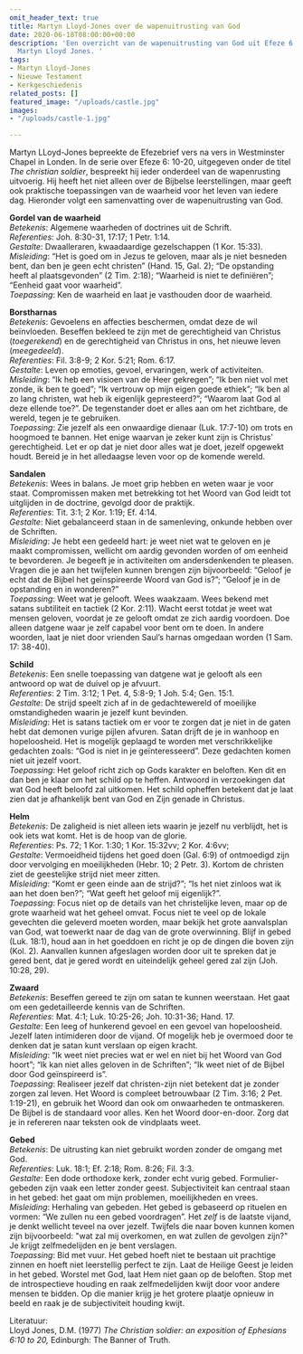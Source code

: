```yaml
---
omit_header_text: true
title: Martyn Lloyd-Jones over de wapenuitrusting van God
date: 2020-06-18T08:00:00+00:00
description: 'Een overzicht van de wapenuitrusting van God uit Efeze 6: 10-20 door
  Martyn Lloyd Jones. '
tags:
- Martyn Lloyd-Jones
- Nieuwe Testament
- Kerkgeschiedenis
related_posts: []
featured_image: "/uploads/castle.jpg"
images:
- "/uploads/castle-1.jpg"

---
```

Martyn LLoyd-Jones bepreekte de Efezebrief vers na vers in Westminster Chapel in Londen. In de serie over Efeze 6: 10-20, uitgegeven onder de titel _The christian soldier_, bespreekt hij ieder onderdeel van de wapenrusting uitvoerig. Hij heeft het niet alleen over de Bijbelse leerstellingen, maar geeft ook praktische toepassingen van de waarheid voor het leven van iedere dag. Hieronder volgt een samenvatting over de wapenuitrusting van God.

**Gordel van de waarheid**  
_Betekenis_: Algemene waarheden of doctrines uit de Schrift.  
_Referenties_: Joh. 8:30-31, 17:17; 1 Petr. 1:14.  
_Gestalte_: Dwaalleraren, kwaadaardige gezelschappen (1 Kor. 15:33).  
_Misleiding_: “Het is goed om in Jezus te geloven, maar als je niet besneden bent, dan ben je geen echt christen” (Hand. 15, Gal. 2); “De opstanding heeft al plaatsgevonden” (2 Tim. 2:18); “Waarheid is niet te definiëren”; “Eenheid gaat voor waarheid”.  
_Toepassing_: Ken de waarheid en laat je vasthouden door de waarheid.

**Borstharnas**  
_Betekenis_: Gevoelens en affecties beschermen, omdat deze de wil beïnvloeden. Beseffen bekleed te zijn met de gerechtigheid van Christus (_toegerekend_) en de gerechtigheid van Christus in ons, het nieuwe leven (_meegedeeld_).  
_Referenties_: Fil. 3:8-9; 2 Kor. 5:21; Rom. 6:17.  
_Gestalte_: Leven op emoties, gevoel, ervaringen, werk of activiteiten.  
_Misleiding_: “Ik heb een visioen van de Heer gekregen”; “Ik ben niet vol met zonde, ik ben te goed”; “Ik vertrouw op mijn eigen goede ethiek”; “Ik ben al zo lang christen, wat heb ik eigenlijk gepresteerd?”; “Waarom laat God al deze ellende toe?”. De tegenstander doet er alles aan om het zichtbare, de wereld, tegen je te gebruiken.  
_Toepassing_: Zie jezelf als een onwaardige dienaar (Luk. 17:7-10) om trots en hoogmoed te bannen. Het enige waarvan je zeker kunt zijn is Christus’ gerechtigheid. Let er op dat je niet door alles wat je doet, jezelf opgewekt houdt. Bereid je in het alledaagse leven voor op de komende wereld.

**Sandalen**  
_Betekenis_: Wees in balans. Je moet grip hebben en weten waar je voor staat. Compromissen maken met betrekking tot het Woord van God leidt tot uitglijden in de doctrine, gevolgd door de praktijk.  
_Referenties_: Tit. 3:1; 2 Kor. 1:19; Ef. 4:14.  
_Gestalte_: Niet gebalanceerd staan in de samenleving, onkunde hebben over de Schriften.  
_Misleiding_: Je hebt een gedeeld hart: je weet niet wat te geloven en je maakt compromissen, wellicht om aardig gevonden worden of om eenheid te bevorderen. Je begeeft je in activiteiten om andersdenkenden te pleasen. Vragen die je aan het twijfelen kunnen brengen zijn bijvoorbeeld: “Geloof je echt dat de Bijbel het geïnspireerde Woord van God is?”; “Geloof je in de opstanding en in wonderen?”  
_Toepassing_: Weet wat je gelooft. Wees waakzaam. Wees bekend met satans subtiliteit en tactiek (2 Kor. 2:11). Wacht eerst totdat je weet wat mensen geloven, voordat je ze gelooft omdat ze zich aardig voordoen. Doe alleen datgene waar je zelf capabel voor bent om te doen. In andere woorden, laat je niet door vrienden Saul’s harnas omgedaan worden (1 Sam. 17: 38-40).

**Schild**  
_Betekenis_: Een snelle toepassing van datgene wat je gelooft als een antwoord op wat de duivel op je afvuurt.  
_Referenties_: 2 Tim. 3:12; 1 Pet. 4, 5:8-9; 1 Joh. 5:4; Gen. 15:1.  
_Gestalte_: De strijd speelt zich af in de gedachtewereld of moeilijke omstandigheden waarin je jezelf kunt bevinden.  
_Misleiding_: Het is satans tactiek om er voor te zorgen dat je niet in de gaten hebt dat demonen vurige pijlen afvuren. Satan drijft de je in wanhoop en hopeloosheid. Het is mogelijk geplaagd te worden met verschrikkelijke gedachten zoals: “God is niet in je geïnteresseerd”. Deze gedachten komen niet uit jezelf voort.  
_Toepassing_: Het geloof richt zich op Gods karakter en beloften. Ken dit en dan ben je klaar om het schild op te heffen. Antwoord in verzoekingen dat wat God heeft beloofd zal uitkomen. Het schild opheffen betekent dat je laat zien dat je afhankelijk bent van God en Zijn genade in Christus.

**Helm**  
_Betekenis_: De zaligheid is niet alleen iets waarin je jezelf nu verblijdt, het is ook iets wat komt. Het is de hoop van de glorie.  
_Referenties_: Ps. 72; 1 Kor. 1:30; 1 Kor. 15:32vv; 2 Kor. 4:6vv;  
_Gestalte_: Vermoeidheid tijdens het goed doen (Gal. 6:9) of ontmoedigd zijn door vervolging en moeilijkheden (Hebr. 10; 2 Petr. 3). Kortom de christen ziet de geestelijke strijd niet meer zitten.  
_Misleiding_: “Komt er geen einde aan de strijd?”; “Is het niet zinloos wat ik aan het doen ben?”; “Wat geeft het geloof mij eigenlijk?”.  
_Toepassing_: Focus niet op de details van het christelijke leven, maar op de grote waarheid wat het geheel omvat. Focus niet te veel op de lokale gevechten die geleverd moeten worden, maar bekijk het grote aanvalsplan van God, wat toewerkt naar de dag van de grote overwinning. Blijf in gebed (Luk. 18:1), houd aan in het goeddoen en richt je op de dingen die boven zijn (Kol. 2). Aanvallen kunnen afgeslagen worden door uit te spreken dat je gered bent, dat je gered wordt en uiteindelijk geheel gered zal zijn (Joh. 10:28, 29).

**Zwaard**  
_Betekenis_: Beseffen gereed te zijn om satan te kunnen weerstaan. Het gaat om een gedetailleerde kennis van de Schriften.  
_Referenties_: Mat. 4:1; Luk. 10:25-26; Joh. 10:31-36; Hand. 17.  
_Gestalte_: Een leeg of hunkerend gevoel en een gevoel van hopeloosheid. Jezelf laten intimideren door de vijand. Of mogelijk heb je overmoed door te denken dat je satan kunt verslaan op eigen kracht.  
_Misleiding_: “Ik weet niet precies wat er wel en niet bij het Woord van God hoort”; “Ik kan niet alles geloven in de Schriften”; “Ik weet niet of de Bijbel door God geïnspireerd is”.  
_Toepassing_: Realiseer jezelf dat christen-zijn niet betekent dat je zonder zorgen zal leven. Het Woord is compleet betrouwbaar (2 Tim. 3:16; 2 Pet. 1:19-21), en gebruik het Woord dan ook om onwaarheden te ontmaskeren. De Bijbel is de standaard voor alles. Ken het Woord door-en-door. Zorg dat je in refereren naar teksten ook de vindplaats weet.

**Gebed**  
_Betekenis_: De uitrusting kan niet gebruikt worden zonder de omgang met God.  
_Referenties_: Luk. 18:1; Ef. 2:18; Rom. 8:26; Fil. 3:3.  
_Gestalte_: Een dode orthodoxe kerk, zonder echt vurig gebed. Formulier-gebeden zijn vaak een letter zonder geest. Subjectiviteit kan centraal staan in het gebed: het gaat om mijn problemen, moeilijkheden en vrees.  
_Misleiding_: Herhaling van gebeden. Het gebed is gebaseerd op rituelen en vormen: “We zullen nu een gebed voordragen”. Het _zelf_ is de laatste vijand, je denkt wellicht teveel na over jezelf. Twijfels die naar boven kunnen komen zijn bijvoorbeeld: "wat zal mij overkomen, en wat zullen de gevolgen zijn?" Je krijgt zelfmedelijden en je bent verslagen.  
_Toepassing_: Bid met vuur. Het gebed hoeft niet te bestaan uit prachtige zinnen en hoeft niet leerstellig perfect te zijn. Laat de Heilige Geest je leiden in het gebed. Worstel met God, laat Hem niet gaan op de beloften. Stop met de introspectieve houding en raak zelfmedelijden kwijt door voor andere mensen te bidden. Op die manier krijg je het grotere plaatje opnieuw in beeld en raak je de subjectiviteit houding kwijt.

Literatuur:  
Lloyd Jones, D.M. (1977) _The Christian soldier: an exposition of Ephesians 6:10 to 20,_ Edinburgh: The Banner of Truth.